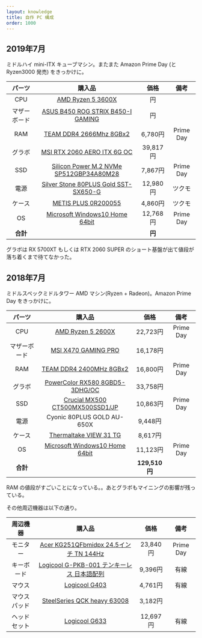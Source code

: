 ```yaml
---
layout: knowledge
title: 自作 PC 構成
order: 1000
---
```




## 2019年7月

ミドルハイ mini-ITX キューブマシン。またまた Amazon Prime Day (と Ryzen3000 発売) をきっかけに。

|    パーツ    |                            購入品                            |   価格   |   備考    |
| :----------: | :----------------------------------------------------------: | :------: | :-------: |
|     CPU      | [AMD Ryzen 5 3600X](https://www.amazon.co.jp/dp/B07SQBFN2D)  |    円    |           |
| マザーボード | [ASUS B450 ROG STRIX B450-I GAMING](https://www.amazon.co.jp/dp/B07FKTSWNG) |    円    |           |
|     RAM      | [TEAM DDR4 2666Mhz 8GBx2](https://www.amazon.co.jp/dp/B07HJWXKXP) | 6,780円  | Prime Day |
|    グラボ    | [MSI RTX 2060 AERO ITX 6G OC](https://www.amazon.co.jp/dp/B07N2XPBC4) | 39,817円 |           |
|     SSD      | [Silicon Power M.2 NVMe SP512GBP34A80M28](https://www.amazon.co.jp/dp/B07MV91LKW) | 7,867円  | Prime Day |
|     電源     | [Silver Stone 80PLUS Gold SST-SX650-G](https://www.amazon.co.jp/dp/B0756NNRB5) | 12,980円 |  ツクモ   |
|    ケース    | [METIS PLUS 0R200055](https://www.amazon.co.jp/dp/B01N9DOWZL) | 4,860円  |  ツクモ   |
|      OS      | [Microsoft Windows10 Home 64bit](https://www.amazon.co.jp/dp/B0141WUHFK) | 12,768円 | Prime Day |
|   **合計**   |                                                              |  **円**  |           |

グラボは RX 5700XT もしくは RTX 2060 SUPER のショート基盤が出て値段が落ち着くまで待てなかった。



## 2018年7月

ミドルスペックミドルタワー AMD マシン(Ryzen + Radeon)。Amazon Prime Day をきっかけに。

|    パーツ    |                            購入品                            |     価格      |   備考    |
| :----------: | :----------------------------------------------------------: | :-----------: | :-------: |
|     CPU      | [AMD Ryzen 5 2600X](https://www.amazon.co.jp/dp/B07B428V2L)  |   22,723円    | Prime Day |
| マザーボード | [MSI X470 GAMING PRO](https://www.amazon.co.jp/dp/B07DXQBSS9) |   16,178円    |           |
|     RAM      | [TEAM DDR4 2400MHz 8GBx2](https://www.amazon.co.jp/dp/B012MVAHPW) |   16,800円    | Prime Day |
|    グラボ    | [PowerColor RX580 8GBD5-3DHG/OC](https://www.amazon.co.jp/dp/B06ZZCV9SY) |   33,758円    |           |
|     SSD      | [Crucial MX500 CT500MX500SSD1/JP](https://www.amazon.co.jp/dp/B077PPN5NN) |   10,863円    | Prime Day |
|     電源     |                  Cyonic 80PLUS GOLD AU-650X                  |    9,448円    |           |
|    ケース    | [Thermaltake VIEW 31 TG](https://www.amazon.co.jp/dp/B01N4PQFC2) |    8,617円    |           |
|      OS      | [Microsoft Windows10 Home 64bit](https://www.amazon.co.jp/dp/B0141WUHFK) |   11,123円    | Prime Day |
|   **合計**   |                                                              | **129,510円** |           |

RAM の値段がすごいことになっている。。あとグラボもマイニングの影響が残っている。

その他周辺機器は以下の通り。

|   周辺機器   |                            購入品                            |   価格   |   備考    |
| :----------: | :----------------------------------------------------------: | :------: | :-------: |
|   モニター   | [Acer KG251QFbmidpx 24.5インチ TN 144Hz](https://www.amazon.co.jp/dp/B0756CV1CG) | 23,840円 | Prime Day |
|  キーボード  | [Logicool G-PKB-001 テンキーレス 日本語配列](https://www.amazon.co.jp/dp/B06XHGP2TT) | 9,396円  |   有線    |
|    マウス    |   [Logicool G403](https://www.amazon.co.jp/dp/B01LYTNW7V)    | 4,761円  |   有線    |
| マウスパッド | [SteelSeries QCK heavy 63008](https://www.amazon.co.jp/dp/B000V7ARAU) | 3,182円  |           |
| ヘッドセット |   [Logicool G633](https://www.amazon.co.jp/dp/B0158F7GV2)    | 12,697円 |   有線    |

